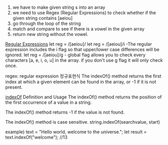 1. we have to make given string s into an array 
2. we need to use Regex (Regular Expressions) to check whether if the given string contains [aeiou]
3. go through the loop of the string 
4. match and compare to see if there is a vowel in the given array
5. return new string without the vowel.


[Regular Expressions](https://developer.mozilla.org/en-US/docs/Web/JavaScript/Reference/Global_Objects/String/match)
let reg = /[aeiou]/
let reg = /[aeiou]/i -The regular expression includes the i flag so that upper/lower case differences will be ignored.
let reg = /[aeiou]/g - global flag allows you to check every characters [a, e, i, o, u] in the array. if you don't use g flag it will only check once. 

regex: regular expression 정규표현식 
The indexOf() method returns the first index at which a given element can be found in the array, or -1 if it is not present.

[indexOf](https://www.w3schools.com/jsref/jsref_indexof.asp)
Definition and Usage
The indexOf() method returns the position of the first occurrence of a value in a string.

The indexOf() method returns -1 if the value is not found.

The indexOf() method is case sensitive.
string.indexOf(searchvalue, start)

example)
 text = "Hello world, welcome to the universe.";
let result = text.indexOf("welcome");
//13

